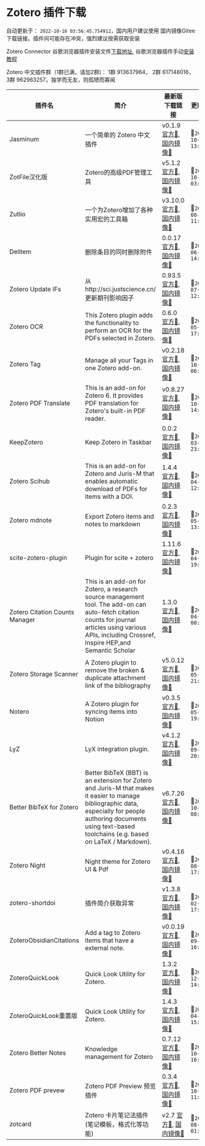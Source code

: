# Zotero 插件下载

自动更新于： `2022-10-16 03:56:45.754912`，国内用户建议使用 国内镜像Gitee 下载链接。插件间可能存在冲突，强烈建议按需获取安装

Zotero Connector 谷歌浏览器插件安装文件[下载地址](https://crxdl-1257117300.file.myqcloud.com/crx0795607d11df537/ekhagklcjbdpajgpjgmbionohlpdbjgc_v5.0.97.zip), 谷歌浏览器插件手动[安装教程](https://zhuanlan.zhihu.com/p/80305764)

Zotero 中文插件群（1群已满，请加2群)： 1群 913637964， 2群 617148016， 3群 962963257。独学而无友，则孤陋而寡闻

| 插件名 | 简介 |  最新版下载链接 | 更新时间 | GitHub链接 | 主页 |
| ----- | ----- | ----- | ----- | ----- | ----- |
| Jasminum | 一个简单的 Zotero 中文插件 | v0.1.9 [官方🔗](https://github.com/l0o0/ZoteroPlugins/raw/main/plugins/jasminum/jasminum-v0.1.9.xpi), [国内镜像🔗](https://gitee.com/zotero-chinese/zotero-plugins/raw/main/plugins/jasminum/jasminum-v0.1.9.xpi) | 📅`2022-10-15 13:34:59` | [💻](https://github.com/l0o0/jasminum) | [🏠](https://gitee.com/l0o0/jasminum) |
| ZotFile汉化版 | Zotero的高级PDF管理工具 | v5.1.2 [官方🔗](https://github.com/l0o0/ZoteroPlugins/raw/main/plugins/zotfile汉化版/zotfile-v5.1.2-fx.xpi), [国内镜像🔗](https://gitee.com/zotero-chinese/zotero-plugins/raw/main/plugins/zotfile汉化版/zotfile-v5.1.2-fx.xpi) | 📅`2022-10-11 03:57:10` | [💻](https://github.com/lychichem/zotfile) | [🏠](http://zotfile.com/) |
| Zutlio | 一个为Zotero增加了各种实用宏的工具箱 | v3.10.0 [官方🔗](https://github.com/l0o0/ZoteroPlugins/raw/main/plugins/zutlio/zutilo_v3.10.0.xpi), [国内镜像🔗](https://gitee.com/zotero-chinese/zotero-plugins/raw/main/plugins/zutlio/zutilo_v3.10.0.xpi) | 📅`2021-08-29 11:23:09` | [💻](https://github.com/wshanks/Zutilo) | [🏠](https://github.com/wshanks/Zutilo) |
| Delitem | 删除条目的同时删除附件 | 0.0.17 [官方🔗](https://github.com/l0o0/ZoteroPlugins/raw/main/plugins/delitem/delitemwithatt_0.0.17.xpi), [国内镜像🔗](https://gitee.com/zotero-chinese/zotero-plugins/raw/main/plugins/delitem/delitemwithatt_0.0.17.xpi) | 📅`2022-06-04 14:27:03` | [💻](https://github.com/redleafnew/delitemwithatt) | [🏠](https://github.com/redleafnew/delitemwithatt) |
| Zotero Update IFs | 从http://sci.justscience.cn/更新期刊影响因子 | 0.93.5 [官方🔗](https://github.com/l0o0/ZoteroPlugins/raw/main/plugins/zotero_update_ifs/zotero-updateifs_0.93.5.xpi), [国内镜像🔗](https://gitee.com/zotero-chinese/zotero-plugins/raw/main/plugins/zotero_update_ifs/zotero-updateifs_0.93.5.xpi) | 📅`2022-07-24 12:10:16` | [💻](https://github.com/redleafnew/zotero-updateifs) | [🏠](https://github.com/redleafnew/zotero-updateifs) |
| Zotero OCR | This Zotero plugin adds the functionality to perform an OCR for the PDFs selected in Zotero. | 0.6.0 [官方🔗](https://github.com/l0o0/ZoteroPlugins/raw/main/plugins/zotero_ocr/zotero-ocr-0.6.0.xpi), [国内镜像🔗](https://gitee.com/zotero-chinese/zotero-plugins/raw/main/plugins/zotero_ocr/zotero-ocr-0.6.0.xpi) | 📅`2022-05-22 17:31:49` | [💻](https://github.com/UB-Mannheim/zotero-ocr) | [🏠](ttps://github.com/UB-Mannheim/zotero-ocr) |
| Zotero Tag | Manage all your Tags in one Zotero add-on. | v0.2.18 [官方🔗](https://github.com/l0o0/ZoteroPlugins/raw/main/plugins/zotero_tag/zotero-tag_v0.2.18.xpi), [国内镜像🔗](https://gitee.com/zotero-chinese/zotero-plugins/raw/main/plugins/zotero_tag/zotero-tag_v0.2.18.xpi) | 📅`2022-10-02 06:41:51` | [💻](https://github.com/windingwind/zotero-tag) | [🏠](https://github.com/windingwind/zotero-tag) |
| Zotero PDF Translate | This is an add-on for Zotero 6. It provides PDF translation for Zotero's built-in PDF reader. | v0.8.27 [官方🔗](https://github.com/l0o0/ZoteroPlugins/raw/main/plugins/zotero_pdf_translate/zotero-pdf-translate_v0.8.27.xpi), [国内镜像🔗](https://gitee.com/zotero-chinese/zotero-plugins/raw/main/plugins/zotero_pdf_translate/zotero-pdf-translate_v0.8.27.xpi) | 📅`2022-10-15 14:17:52` | [💻](https://github.com/windingwind/zotero-pdf-translate) | [🏠](https://github.com/windingwind/zotero-pdf-translate) |
| KeepZotero | Keep Zotero in Taskbar | 0.0.2 [官方🔗](https://github.com/l0o0/ZoteroPlugins/raw/main/plugins/keepzotero/keepzotero-0.0.2-fx.xpi), [国内镜像🔗](https://gitee.com/zotero-chinese/zotero-plugins/raw/main/plugins/keepzotero/keepzotero-0.0.2-fx.xpi) | 📅`2022-03-22 23:36:13` | [💻](https://github.com/yhmtsai/KeepZotero) | [🏠](https://github.com/yhmtsai/KeepZotero) |
| Zotero Scihub | This is an add-on for Zotero and Juris-M that enables automatic download of PDFs for items with a DOI. | 1.4.4 [官方🔗](https://github.com/l0o0/ZoteroPlugins/raw/main/plugins/zotero_scihub/zotero-scihub-1.4.4.xpi), [国内镜像🔗](https://gitee.com/zotero-chinese/zotero-plugins/raw/main/plugins/zotero_scihub/zotero-scihub-1.4.4.xpi) | 📅`2022-04-06 12:15:35` | [💻](https://github.com/ethanwillis/zotero-scihub) | [🏠](https://github.com/ethanwillis/zotero-scihub) |
| Zotero mdnote | Export Zotero items and notes to markdown | 0.2.3 [官方🔗](https://github.com/l0o0/ZoteroPlugins/raw/main/plugins/zotero_mdnote/mdnotes-0.2.3.xpi), [国内镜像🔗](https://gitee.com/zotero-chinese/zotero-plugins/raw/main/plugins/zotero_mdnote/mdnotes-0.2.3.xpi) | 📅`2022-05-03 13:32:54` | [💻](https://github.com/argenos/zotero-mdnotes) | [🏠](https://github.com/argenos/zotero-mdnotes) |
| scite-zotero-plugin | Plugin for scite + zotero | 1.11.6 [官方🔗](https://github.com/l0o0/ZoteroPlugins/raw/main/plugins/scite-zotero-plugin/zotero-scite-1.11.6.xpi), [国内镜像🔗](https://gitee.com/zotero-chinese/zotero-plugins/raw/main/plugins/scite-zotero-plugin/zotero-scite-1.11.6.xpi) | 📅`2022-04-06 19:45:34` | [💻](https://github.com/scitedotai/scite-zotero-plugin) | [🏠](https://github.com/scitedotai/scite-zotero-plugin) |
| Zotero Citation Counts Manager | This is an add-on for Zotero, a research source management tool. The add-on can auto-fetch citation counts for journal articles using various APIs, including Crossref, Inspire HEP,and Semantic Scholar | 1.3.0 [官方🔗](https://github.com/l0o0/ZoteroPlugins/raw/main/plugins/zotero_citation_counts_manager/zotero-citationcounts-1.3.0.xpi), [国内镜像🔗](https://gitee.com/zotero-chinese/zotero-plugins/raw/main/plugins/zotero_citation_counts_manager/zotero-citationcounts-1.3.0.xpi) | 📅`2022-04-05 00:58:48` | [💻](https://github.com/eschnett/zotero-citationcounts) | [🏠](https://github.com/eschnett/zotero-citationcounts) |
| Zotero Storage Scanner | A Zotero plugin to remove the broken & duplicate attachment link of the bibliography | v5.0.12 [官方🔗](https://github.com/l0o0/ZoteroPlugins/raw/main/plugins/zotero_storage_scanner/zotero-storage-scanner-5.0.12.xpi), [国内镜像🔗](https://gitee.com/zotero-chinese/zotero-plugins/raw/main/plugins/zotero_storage_scanner/zotero-storage-scanner-5.0.12.xpi) | 📅`2022-05-22 21:04:39` | [💻](https://github.com/retorquere/zotero-storage-scanner) | [🏠](https://github.com/retorquere/zotero-storage-scanner) |
| Notero | A Zotero plugin for syncing items into Notion | v0.3.5 [官方🔗](https://github.com/l0o0/ZoteroPlugins/raw/main/plugins/notero/notero-0.3.5.xpi), [国内镜像🔗](https://gitee.com/zotero-chinese/zotero-plugins/raw/main/plugins/notero/notero-0.3.5.xpi) | 📅`2022-05-22 19:00:25` | [💻](https://github.com/dvanoni/notero) | [🏠](https://github.com/dvanoni/notero) |
| LyZ | LyX integration plugin. | v4.1.2 [官方🔗](https://github.com/l0o0/ZoteroPlugins/raw/main/plugins/lyz/lyz_v4.1.2.xpi), [国内镜像🔗](https://gitee.com/zotero-chinese/zotero-plugins/raw/main/plugins/lyz/lyz_v4.1.2.xpi) | 📅`2021-09-06 20:06:53` | [💻](https://github.com/wshanks/lyz) | [🏠](https://github.com/wshanks/lyz) |
| Better BibTeX for Zotero | Better BibTeX (BBT) is an extension for Zotero and Juris-M that makes it easier to manage bibliographic data, especially for people authoring documents using text-based toolchains (e.g. based on LaTeX / Markdown). | v6.7.26 [官方🔗](https://github.com/l0o0/ZoteroPlugins/raw/main/plugins/better_bibtex_for_zotero/zotero-better-bibtex-6.7.26.xpi), [国内镜像🔗](https://gitee.com/zotero-chinese/zotero-plugins/raw/main/plugins/better_bibtex_for_zotero/zotero-better-bibtex-6.7.26.xpi) | 📅`2022-10-15 08:38:58` | [💻](https://github.com/retorquere/zotero-better-bibtex) | [🏠](https://retorque.re/zotero-better-bibtex/) |
| Zotero Night | Night theme for Zotero UI & Pdf | v0.4.16 [官方🔗](https://github.com/l0o0/ZoteroPlugins/raw/main/plugins/zotero_night/night_v0.4.16.xpi), [国内镜像🔗](https://gitee.com/zotero-chinese/zotero-plugins/raw/main/plugins/zotero_night/night_v0.4.16.xpi) | 📅`2022-08-13 17:25:43` | [💻](https://github.com/ThomasFKJorna/zotero-night) | [🏠](https://github.com/ThomasFKJorna/zotero-night) |
| zotero-shortdoi | 插件简介获取异常 | v1.3.8 [官方🔗](https://github.com/l0o0/ZoteroPlugins/raw/main/plugins/zotero-shortdoi/zotero-doi-manager-1.4.2.xpi), [国内镜像🔗](https://gitee.com/zotero-chinese/zotero-plugins/raw/main/plugins/zotero-shortdoi/zotero-doi-manager-1.4.2.xpi) | 📅`2022-02-13 17:59:06` | [💻](https://github.com/bwiernik/zotero-shortdoi) | [🏠](https://github.com/bwiernik/zotero-shortdoi) |
| ZoteroObsidianCitations | Add a tag to Zotero items that have a external note. | v0.0.19 [官方🔗](https://github.com/l0o0/ZoteroPlugins/raw/main/plugins/zoteroobsidiancitations/MarkDBConnect-0.0.19.xpi), [国内镜像🔗](https://gitee.com/zotero-chinese/zotero-plugins/raw/main/plugins/zoteroobsidiancitations/MarkDBConnect-0.0.19.xpi) | 📅`2022-09-13 16:28:35` | [💻](https://github.com/daeh/zotero-obsidian-citations) | [🏠](https://github.com/daeh/zotero-obsidian-citations) |
| ZoteroQuickLook | Quick Look Utility for Zotero. | 1.3.2 [官方🔗](https://github.com/l0o0/ZoteroPlugins/raw/main/plugins/zoteroquicklook/zoteroquicklook.zoteroplugin_1.4.2.xpi), [国内镜像🔗](https://gitee.com/zotero-chinese/zotero-plugins/raw/main/plugins/zoteroquicklook/zoteroquicklook.zoteroplugin_1.4.2.xpi) | 📅`2019-12-13 14:02:37` | [💻](https://github.com/mronkko/ZoteroQuickLook) | [🏠](https://github.com/mronkko/ZoteroQuickLook) |
| ZoteroQuickLook重置版 | Quick Look Utility for Zotero. | 1.4.3 [官方🔗](https://github.com/l0o0/ZoteroPlugins/raw/main/plugins/zoteroquicklook重置版/zoteroquicklook_1.4.8.xpi), [国内镜像🔗](https://gitee.com/zotero-chinese/zotero-plugins/raw/main/plugins/zoteroquicklook重置版/zoteroquicklook_1.4.8.xpi) | 📅`2022-04-17 15:41:56` | [💻](https://github.com/404neko/ZoteroQuickLookReload) | [🏠](https://github.com/404neko/ZoteroQuickLookReload) |
| Zotero Better Notes | Knowledge management for Zotero | 0.7.12 [官方🔗](https://github.com/l0o0/ZoteroPlugins/raw/main/plugins/zotero_better_notes/zotero-better-notes_0.7.12.xpi), [国内镜像🔗](https://gitee.com/zotero-chinese/zotero-plugins/raw/main/plugins/zotero_better_notes/zotero-better-notes_0.7.12.xpi) | 📅`2022-10-14 16:52:08` | [💻](https://github.com/windingwind/zotero-better-notes) | [🏠](https://github.com/windingwind/zotero-better-notes) |
| Zotero PDF prevew | Zotero PDF Preview 预览插件 | 0.3.4 [官方🔗](https://github.com/l0o0/ZoteroPlugins/raw/main/plugins/zotero_pdf_prevew/zotero-pdf-preview_0.3.4.xpi), [国内镜像🔗](https://gitee.com/zotero-chinese/zotero-plugins/raw/main/plugins/zotero_pdf_prevew/zotero-pdf-preview_0.3.4.xpi) | 📅`2022-10-15 11:36:34` | [💻](https://github.com/windingwind/zotero-pdf-preview) | [🏠](https://github.com/windingwind/zotero-pdf-preview) |
| zotcard | Zotero 卡片笔记法插件(笔记模板，格式化等功能) | v2.7 [官方🔗](https://github.com/l0o0/ZoteroPlugins/raw/main/plugins/zotcard/zotcard-2.7.6.xpi), [国内镜像🔗](https://gitee.com/zotero-chinese/zotero-plugins/raw/main/plugins/zotcard/zotcard-2.7.6.xpi) | 📅`2022-08-20 01:00:51` | [💻](https://github.com/018/zotcard) | [🏠](https://github.com/018/zotcard) |
